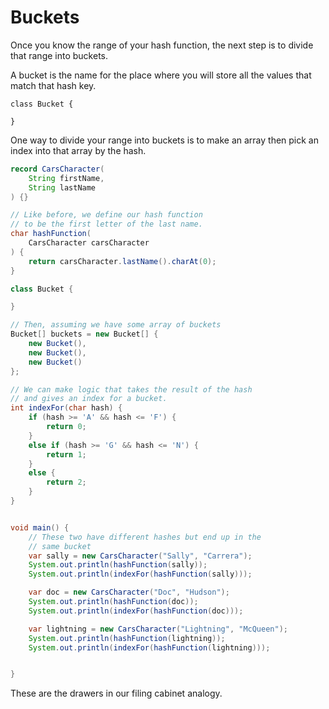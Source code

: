 # Buckets

Once you know the range of your hash function,
the next step is to divide that range into buckets.

A bucket is the name for the place where you will store
all the values that match that hash key.


```java,no_run
class Bucket {

}
```

One way to divide your range into buckets is to make an array
then pick an index into that array by the hash.

```java
record CarsCharacter(
    String firstName, 
    String lastName
) {}

// Like before, we define our hash function
// to be the first letter of the last name.
char hashFunction(
    CarsCharacter carsCharacter
) {
    return carsCharacter.lastName().charAt(0);
}

class Bucket {

}

// Then, assuming we have some array of buckets
Bucket[] buckets = new Bucket[] {
    new Bucket(),
    new Bucket(),
    new Bucket()
};

// We can make logic that takes the result of the hash
// and gives an index for a bucket.
int indexFor(char hash) {
    if (hash >= 'A' && hash <= 'F') {
        return 0;
    }
    else if (hash >= 'G' && hash <= 'N') {
        return 1;
    }
    else {
        return 2;
    }
}


void main() {
    // These two have different hashes but end up in the
    // same bucket
    var sally = new CarsCharacter("Sally", "Carrera");
    System.out.println(hashFunction(sally));
    System.out.println(indexFor(hashFunction(sally)));

    var doc = new CarsCharacter("Doc", "Hudson");
    System.out.println(hashFunction(doc));
    System.out.println(indexFor(hashFunction(doc)));

    var lightning = new CarsCharacter("Lightning", "McQueen");
    System.out.println(hashFunction(lightning));
    System.out.println(indexFor(hashFunction(lightning)));


}
```

These are the drawers in our filing cabinet analogy.

